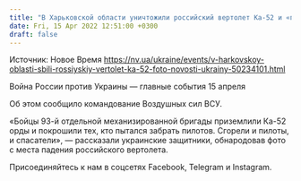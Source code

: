 ```yaml
---
title: "В Харьковской области уничтожили российский вертолет Ка-52 и «покрошили» группу эвакуации — фото"
date: Fri, 15 Apr 2022 12:51:00 +0300
draft: false
---
```

Источник: Новое Время https://nv.ua/ukraine/events/v-harkovskoy-oblasti-sbili-rossiyskiy-vertolet-ka-52-foto-novosti-ukrainy-50234101.html


Война России против Украины — главные события 15 апреля

Об этом сообщило командование Воздушных сил ВСУ.

«Бойцы 93-й отдельной механизированной бригады приземлили Ка-52 орды и покрошили тех, кто пытался забрать пилотов. Сгорели и пилоты, и спасатели», — рассказали украинские защитники, обнародовав фото с места падения российского вертолета.

Присоединяйтесь к нам в соцсетях Facebook, Telegram и Instagram.
